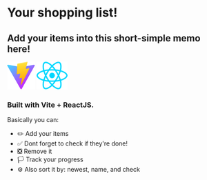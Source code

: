 # Your shopping list!

<h2>Add your items into this short-simple memo here!</h2>

[![Vite Logo](/public/vite.svg)](https://vite.dev/)
[![React Logo](/public/react.svg)](https://react.dev/)

<h3>Built with Vite + ReactJS.</h3>
Basically you can:

-   ✏️ Add your items
-   ✅ Dont forget to check if they're done!
-   ❎ Remove it
-   🏳️ Track your progress
-   ⚙️ Also sort it by: newest, name, and check
